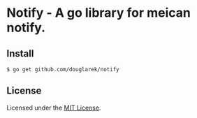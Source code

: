 # Notify - A go library for meican notify.

## Install

```
$ go get github.com/douglarek/notify
```

## License

Licensed under the [MIT License](https://github.com/douglarek/notify/blob/master/LICENSE).
